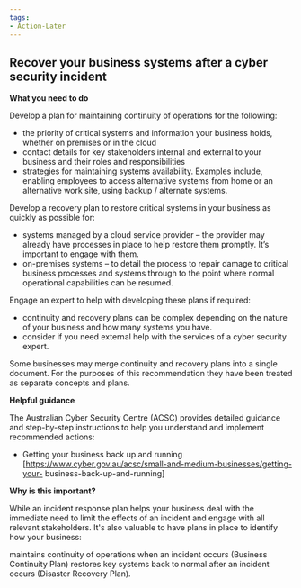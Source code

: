 ```yaml
---
tags:
- Action-Later 
---
```

## Recover your business systems after a cyber security incident

**What you need to do**

Develop a plan for maintaining continuity of operations for the following:

- the priority of critical systems and information your business holds, whether on premises or in the cloud 
- contact details for key stakeholders internal and external to your business and their roles and responsibilities
- strategies for maintaining systems availability. Examples include, enabling employees to access alternative systems from home or an alternative work site, using backup / alternate systems.

Develop a recovery plan to restore critical systems in your business as quickly as possible for:

- systems managed by a cloud service provider – the provider may already have processes in place to help restore them promptly. It’s important to engage with them.
- on-premises systems – to detail the process to repair damage to critical business processes and systems through to the point where normal operational capabilities can be resumed.

Engage an expert to help with developing these plans if required:

- continuity and recovery plans can be complex depending on the nature of your business and how many systems you have. 
- consider if you need external help with the services of a cyber security expert.

Some businesses may merge continuity and recovery plans into a single document. For the purposes of this recommendation they have been treated as separate concepts and plans.

**Helpful guidance**

The Australian Cyber Security Centre (ACSC) provides detailed guidance and step-by-step instructions to help you understand and implement recommended actions:

- Getting your business back up and running [https://www.cyber.gov.au/acsc/small-and-medium-businesses/getting-your- business-back-up-and-running]

**Why is this important?**

While an incident response plan helps your business deal with the immediate need to limit the effects of an incident and engage with all relevant stakeholders. It's also valuable to have plans in place to identify how your business:

maintains continuity of operations when an incident occurs (Business Continuity Plan) restores key systems back to normal after an incident occurs (Disaster Recovery Plan).